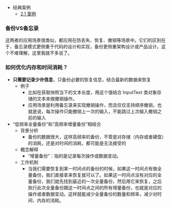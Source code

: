 - 经典案例
	- [2.1 案例](Projects/设计模式/23经典设计模式/行为型/备忘录模式/2.1%20案例.md)
### 备份VS备忘录
这两者的应用场景很类似，都应用在防丢失、恢复、撤销等场景中。它们的区别在于，备忘录模式更侧重于代码的设计和实现，备份更侧重架构设计或产品设计。这个不难理解，这里我就不多说了。
### 如何优化内存和时间消耗？
- **只需要记录少许信息**，只备份必要的恢复信息，结合最新的数据来恢复
	- 例子
		- 比如在获取快照当下的文本长度，用这个值结合 InputText 类对象存储的文本来做撤销操作。
		- 应用场景是利用备忘录来实现撤销操作，而且仅仅支持顺序撤销，也就是说，每次操作只能撤销上一次的输入，不能跳过上次输入撤销之前的输入
- “低频率全量备份”和“高频率增量备份”相结合
	- 背景分析
		- 备份的数据很大，这样高频率的备份，不管是对存储（内存或者硬盘）的消耗，还是对时间的消耗，都可能是无法接受的
	- 概念解释
		- “增量备份”：指的是记录每次操作或数据变动。
	- 工作机制
		- 当我们需要恢复到某一时间点的备份的时候，如果这一时间点有做全量备份，我们直接拿来恢复就可以了。如果这一时间点没有对应的全量备份，我们就先找到最近的一次全量备份，然后用它来恢复，之后执行此次全量备份跟这一时间点之间的所有增量备份，也就是对应的操作或者数据变动。这样就能减少全量备份的数量和频率，减少对时间、内存的消耗。